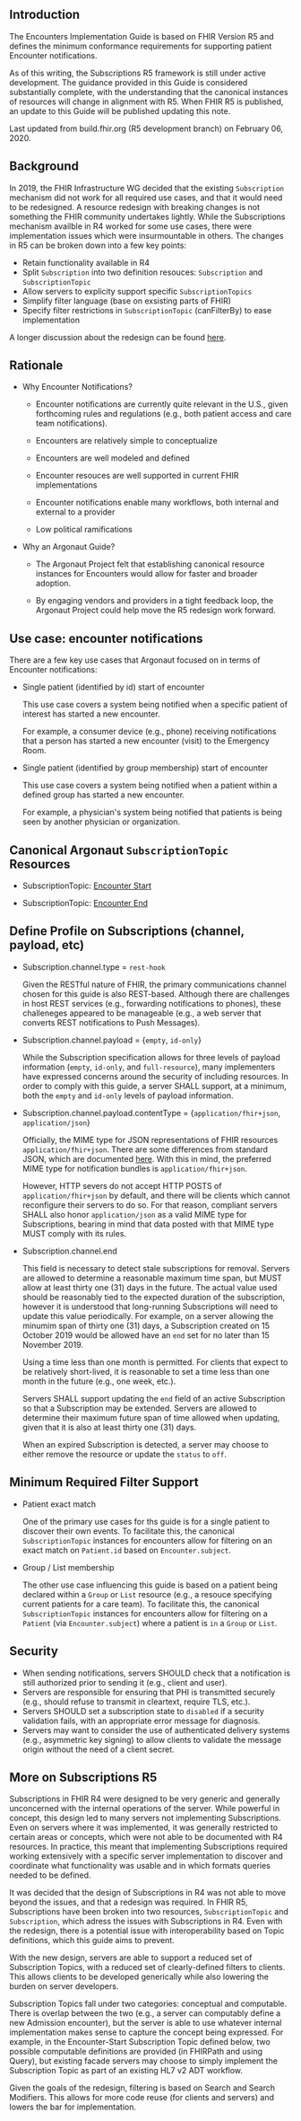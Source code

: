 ## Introduction

The Encounters Implementation Guide is based on FHIR Version R5 and defines the minimum conformance requirements for supporting patient Encounter notifications.

As of this writing, the Subscriptions R5 framework is still under active development.  The guidance provided in this Guide is considered substantially complete, with the understanding that the canonical instances of resources will change in alignment with R5.  When FHIR R5 is published, an update to this Guide will be published updating this note.

Last updated from build.fhir.org (R5 development branch) on February 06, 2020.

## Background

In 2019, the FHIR Infrastructure WG decided that the existing `Subscription` mechanism did not work for all required use cases, and that it would need to be redesigned.  A resource redesign with breaking changes is not something the FHIR community undertakes lightly.  While the Subscriptions mechanism availble in R4 worked for some use cases, there were implementation issues which were insurmountable in others.  The changes in R5 can be broken down into a few key points:

  - Retain functionality available in R4
  - Split `Subscription` into two definition resouces: `Subscription` and `SubscriptionTopic`
  - Allow servers to explicity support specific `SubscriptionTopics`
  - Simplify filter language (base on exsisting parts of FHIR)
  - Specify filter restrictions in `SubscriptionTopic` (canFilterBy) to ease implementation

A longer discussion about the redesign can be found [here](#more-on-subscriptions-r5).

## Rationale

- Why Encounter Notifications?

  - Encounter notifications are currently quite relevant in the U.S., given forthcoming rules and regulations (e.g., both patient access and care team notifications).  

  - Encounters are relatively simple to conceptualize

  - Encounters are well modeled and defined

  - Encounter resouces are well supported in current FHIR implementations

  - Encounter notifications enable many workflows, both internal and external to a provider

  - Low political ramifications

- Why an Argonaut Guide?

  - The Argonaut Project felt that establishing canonical resource instances for Encounters would allow for faster and broader adoption.

  - By engaging vendors and providers in a tight feedback loop, the Argonaut Project could help move the R5 redesign work forward.


## Use case: encounter notifications

There are a few key use cases that Argonaut focused on in terms of Encounter notifications:

- Single patient (identified by id) start of encounter

  This use case covers a system being notified when a specific patient of interest has started a new encounter.

  For example, a consumer device (e.g., phone) receiving notifications that a person has started a new encounter (visit) to the Emergency Room.

- Single patient (identified by group membership) start of encounter

  This use case covers a system being notified when a patient within a defined group has started a new encounter.

  For example, a physician's system being notified that patients is being seen by another physician or organization.

## Canonical Argonaut `SubscriptionTopic` Resources

- SubscriptionTopic: [Encounter Start](canonical/subscriptiontopic-encounter-start.json)

- SubscriptionTopic: [Encounter End](canonical/subscriptiontopic-encounter-end.json)

## Define Profile on Subscriptions (channel, payload, etc)

- Subscription.channel.type = `rest-hook`

  Given the RESTful nature of FHIR, the primary communications channel chosen for this guide is also REST-based.  Although there are challenges in host REST services (e.g., forwarding notifications to phones), these challeneges appeared to be manageable (e.g., a web server that converts REST notifications to Push Messages).

- Subscription.channel.payload = {`empty`, `id-only`}

  While the Subscription specification allows for three levels of payload information (`empty`, `id-only`, and `full-resource`), many implementers have expressed concerns around the security of including resources.  In order to comply with this guide, a server SHALL support, at a minimum, both the `empty` and `id-only` levels of payload information.

- Subscription.channel.payload.contentType = {`application/fhir+json`, `application/json`}

  Officially, the MIME type for JSON representations of FHIR resources `application/fhir+json`.  There are some differences from standard JSON, which are documented [here](http://hl7.org/fhir/json.html).  With this in mind, the preferred MIME type for notification bundles is `application/fhir+json`.

  However, HTTP severs do not accept HTTP POSTS of `application/fhir+json` by default, and there will be clients which cannot reconfigure their servers to do so.  For that reason, compliant servers SHALL also honor `application/json` as a valid MIME type for Subscriptions, bearing in mind that data posted with that MIME type MUST comply with its rules.

- Subscription.channel.end

  This field is necessary to detect stale subscriptions for removal.  Servers are allowed to determine a reasonable maximum time span, but MUST allow at least thirty one (31) days in the future.  The actual value used should be reasonably tied to the expected duration of the subscription, however it is understood that long-running Subscriptions will need to update this value periodically.  For example, on a server allowing the minumim span of thirty one (31) days, a Subscription created on 15 October 2019 would be allowed have an `end` set for no later than 15 November 2019.

  Using a time less than one month is permitted.  For clients that expect to be relatively short-lived, it is reasonable to set a time less than one month in the future (e.g., one week, etc.).

  Servers SHALL support updating the `end` field of an active Subscription so that a Subscription may be extended.  Servers are allowed to determine their maximum future span of time allowed when updating, given that it is also at least thirty one (31) days.

  When an expired Subscription is detected, a server may choose to either remove the resource or update the `status` to `off`.

## Minimum Required Filter Support

- Patient exact match

  One of the primary use cases for ths guide is for a single patient to discover their own events.  To facilitate this, the canonical `SubscriptionTopic` instances for encounters allow for filtering on an exact match on `Patient.id` based on `Encounter.subject`.

- Group / List membership

  The other use case influencing this guide is based on a patient being declared within a `Group` or `List` resource (e.g., a resouce specifying current patients for a care team).  To facilitate this, the canonical `SubscriptionTopic` instances for encounters allow for filtering on a `Patient` (via `Encounter.subject`) where a patient is `in` a `Group` or `List`.

## Security

- When sending notifications, servers SHOULD check that a notification is still authorized prior to sending it (e.g., client and user).
- Servers are responsible for ensuring that PHI is transmitted securely (e.g., should refuse to transmit in cleartext, require TLS, etc.).
- Servers SHOULD set a subscription state to `disabled` if a security validation fails, with an appropriate error message for diagnosis.
- Servers may want to consider the use of authenticated delivery systems (e.g., asymmetric key signing) to allow clients to validate the message origin without the need of a client secret.


## More on Subscriptions R5

Subscriptions in FHIR R4 were designed to be very generic and generally unconcerned with the internal operations of the server.  While powerful in concept, this design led to many servers not implementing Subscriptions.  Even on servers where it was implemented, it was generally restricted to certain areas or concepts, which were not able to be documented with R4 resources.  In practice, this meant that implementing Subscriptions required working extensively with a specific server implementation to discover and coordinate what functionality was usable and in which formats queries needed to be defined.

It was decided that the design of Subscriptions in R4 was not able to move beyond the issues, and that a redesign was required.  In FHIR R5, Subscriptions have been broken into two resources, `SubscriptionTopic` and `Subscription`, which adress the issues with Subscriptions in R4.  Even with the redesign, there is a potential issue with interoperability based on Topic definitions, which this guide aims to prevent.

With the new design, servers are able to support a reduced set of Subscription Topics, with a reduced set of clearly-defined filters to clients.  This allows clients to be developed generically while also lowering the burden on server developers.

Subscription Topics fall under two categories: conceptual and computable.  There is overlap between the two (e.g., a server can computably define a new Admission encounter), but the server is able to use whatever internal implementation makes sense to capture the concept being expressed.  For example, in the Encounter-Start Subscription Topic defined below, two possible computable definitions are provided (in FHIRPath and using Query), but existing facade servers may
choose to simply implement the Subscription Topic as part of an existing HL7 v2 ADT workflow.

Given the goals of the redesign, filtering is based on Search and Search Modifiers.  This allows for more code reuse (for clients and servers) and lowers the bar for implementation.
